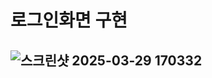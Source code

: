 # 로그인화면 구현

## ![스크린샷 2025-03-29 170332](https://github.com/user-attachments/assets/2e2f5dc6-dae7-4aa7-8701-e62101933379)
